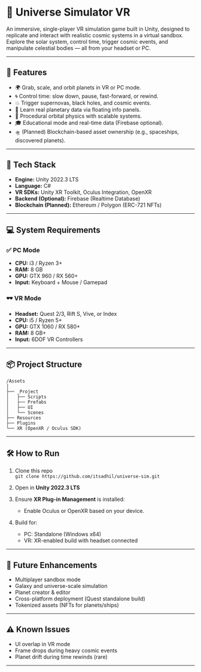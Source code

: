 # 🌌 Universe Simulator VR

An immersive, single-player VR simulation game built in Unity, designed to replicate and interact with realistic cosmic systems in a virtual sandbox. Explore the solar system, control time, trigger cosmic events, and manipulate celestial bodies — all from your headset or PC.

---

## 🚀 Features

- 🌍 Grab, scale, and orbit planets in VR or PC mode.
- 🌀 Control time: slow down, pause, fast-forward, or rewind.
- 💥 Trigger supernovas, black holes, and cosmic events.
- 🧠 Learn real planetary data via floating info panels.
- 🔁 Procedural orbital physics with scalable systems.
- 🎓 Educational mode and real-time data (Firebase optional).
- 🛸 (Planned) Blockchain-based asset ownership (e.g., spaceships, discovered planets).

---

## 🧰 Tech Stack

- **Engine:** Unity 2022.3 LTS
- **Language:** C#
- **VR SDKs:** Unity XR Toolkit, Oculus Integration, OpenXR
- **Backend (Optional):** Firebase (Realtime Database)
- **Blockchain (Planned):** Ethereum / Polygon (ERC-721 NFTs)

---

## 💻 System Requirements

### ✅ PC Mode
- **CPU:** i3 / Ryzen 3+
- **RAM:** 8 GB
- **GPU:** GTX 960 / RX 560+
- **Input:** Keyboard + Mouse / Gamepad

### 🕶️ VR Mode
- **Headset:** Quest 2/3, Rift S, Vive, or Index
- **CPU:** i5 / Ryzen 5+
- **GPU:** GTX 1060 / RX 580+
- **RAM:** 8 GB+
- **Input:** 6DOF VR Controllers

---

## 📦 Project Structure

```
/Assets
│
├── _Project
│   ├── Scripts
│   ├── Prefabs
│   ├── UI
│   └── Scenes
├── Resources
├── Plugins
└── XR (OpenXR / Oculus SDK)
```

---

## 🛠️ How to Run

1. Clone this repo  
   `git clone https://github.com/itsadhil/universe-sim.git`

2. Open in **Unity 2022.3 LTS**

3. Ensure **XR Plug-in Management** is installed:
   - Enable Oculus or OpenXR based on your device.

4. Build for:
   - PC: Standalone (Windows x64)
   - VR: XR-enabled build with headset connected

---

## 🔮 Future Enhancements

- Multiplayer sandbox mode
- Galaxy and universe-scale simulation
- Planet creator & editor
- Cross-platform deployment (Quest standalone build)
- Tokenized assets (NFTs for planets/ships)

---

## ⚠️ Known Issues

- UI overlap in VR mode
- Frame drops during heavy cosmic events
- Planet drift during time rewinds (rare)

---
